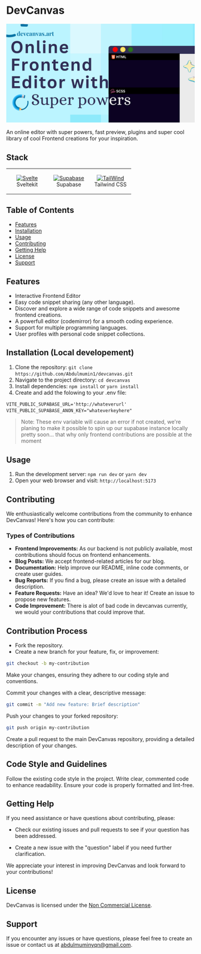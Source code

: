 # DevCanvas

![devcanvas Logo](/static/devcanvas.png)

An online editor with super powers, fast preview, plugins and super cool library of cool Frontend creations for your inspiration.

## Stack

<table>

<tbody>

<tr>

<td align="Center" width="30%">

<a href="https://kit.svelte.dev" target="_blank" rel="noreferrer"><img src="https://raw.githubusercontent.com/danielcranney/readme-generator/main/public/icons/skills/svelte-colored.svg" width="36" height="36" alt="Svelte" /></a>
<br>Sveltekit

</td>

<td align="Center" width="30%">

<a href="https://supabase.com/" target="_blank" rel="noreferrer"><img src="https://cf.appdrag.com/dashboard-openvm-clo-b2d42c/uploads/supabase-TAiY.png" width="36" height="36" alt="Supabase" /></a>
<br>Supabase

</td>
<td align="Center" width="30%">

<a href="https://tailwindcss.com/" target="_blank" rel="noreferrer"><img src="https://img.icons8.com/color/144/000000/tailwindcss.png" width="36" height="36" alt="TailWind" /></a>
<br>Tailwind CSS

</td>
</tr>

</tbody>

</table>

## Table of Contents

- [Features](#features)
- [Installation](#installation-locally)
- [Usage](#usage)
- [Contributing](#contributing)
- [Getting Help](#getting-help)
- [License](#license)
- [Support](#support)

## Features

- Interactive Frontend Editor
- Easy code snippet sharing (any other language).
- Discover and explore a wide range of code snippets and awesome frontend creations.
- A powerfull editor (codemirror) for a smooth coding experience.
- Support for multiple programming languages.
- User profiles with personal code snippet collections.

## Installation (Local developement)

1. Clone the repository: `git clone https://github.com/Abdulmumin1/devcanvas.git`
2. Navigate to the project directory: `cd devcanvas`
3. Install dependencies: `npm install` or `yarn install`
4. Create and add the folowing to your .env file:

```txt
VITE_PUBLIC_SUPABASE_URL='http://whateverurl'
VITE_PUBLIC_SUPABASE_ANON_KEY="whateverkeyhere"

```

> Note: These env variable will cause an error if not created, we're planing to make it possible to spin up our supabase instance locally pretty soon... that why only frontend contributions are possible at the moment

## Usage

1. Run the development server: `npm run dev` or `yarn dev`
2. Open your web browser and visit: `http://localhost:5173`

## Contributing

We enthusiastically welcome contributions from the community to enhance DevCanvas! Here's how you can contribute:

### Types of Contributions

- **Frontend Improvements:** As our backend is not publicly available, most contributions should focus on frontend enhancements.
- **Blog Posts:** We accept frontend-related articles for our blog.
- **Documentation:** Help improve our README, inline code comments, or create user guides.
- **Bug Reports:** If you find a bug, please create an issue with a detailed description.
- **Feature Requests:** Have an idea? We'd love to hear it! Create an issue to propose new features.
- **Code Improvement:** There is alot of bad code in devcanvas currently, we would your contributions that could improve that.

## Contribution Process

- Fork the repository.
- Create a new branch for your feature, fix, or improvement:

```bash
git checkout -b my-contribution
```

Make your changes, ensuring they adhere to our coding style and conventions.

Commit your changes with a clear, descriptive message:

```bash
git commit -m "Add new feature: Brief description"
```

Push your changes to your forked repository:

```bash
git push origin my-contribution
```

Create a pull request to the main DevCanvas repository, providing a detailed description of your changes.

## Code Style and Guidelines

Follow the existing code style in the project.
Write clear, commented code to enhance readability.
Ensure your code is properly formatted and lint-free.

## Getting Help

If you need assistance or have questions about contributing, please:

- Check our existing issues and pull requests to see if your question has been addressed.

- Create a new issue with the "question" label if you need further clarification.

We appreciate your interest in improving DevCanvas and look forward to your contributions!

## License

DevCanvas is licensed under the [Non Commercial License](./LICENSE).

## Support

If you encounter any issues or have questions, please feel free to create an issue or contact us at [abdulmuminyqn@gmail.com](mailto:abdulmuminyqn@gmail.com).
